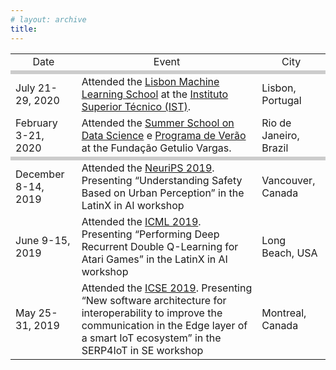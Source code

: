 ```yaml
---
# layout: archive
title: 
---
```


<table>
  <tr>
    <td align="center">Date</td>
    <td align="center">Event</td>
    <td align="center">City</td>
  </tr>
  <tr><td colspan="3" align="center" style="background:#cccccc;"></td></tr>
  <tr>
    <td>July 21-29, 2020</td>
    <td>Attended the <a href="http://lxmls.it.pt/2020/">Lisbon Machine Learning School</a> at the <a href="https://tecnico.ulisboa.pt/en/">Instituto Superior Técnico (IST)</a>.</td>
    <td>Lisbon, Portugal</td>
  </tr>
  <tr>
    <td>February 3-21, 2020</td>
    <td>Attended the <a href="https://eventos.fgv.br/summer-school-data-science">Summer School on Data Science</a> e <a href="https://emap.fgv.br/programa-de-verao">Programa de Verão</a> at the Fundação Getulio Vargas.</td>
    <td>Rio de Janeiro, Brazil</td>
  </tr>
  <tr><td colspan="3" align="center" style="background:#cccccc;"></td></tr>
  <tr>
    <td>December 8-14, 2019</td>
    <td>Attended the <a href="https://neurips.cc/">NeuriPS 2019</a>. Presenting “Understanding Safety Based on Urban Perception” in the LatinX in AI workshop</td>
    <td>Vancouver, Canada</td>
  </tr>
  <tr>
    <td>June 9-15, 2019</td>
    <td>Attended the <a href="https://icml.cc//">ICML 2019</a>. Presenting “Performing Deep Recurrent Double Q-Learning for Atari Games” in the LatinX in AI workshop</td>
    <td>Long Beach, USA</td>
  </tr>
  <tr>
    <td>May 25-31, 2019</td>
    <td>Attended the <a href="https://conf.researchr.org/home/icse-2019">ICSE 2019</a>. Presenting “New software architecture for interoperability to improve the communication in the Edge layer of a smart IoT ecosystem” in the SERP4IoT in SE workshop</td>
    <td>Montreal, Canada</td>
  </tr>
</table>

